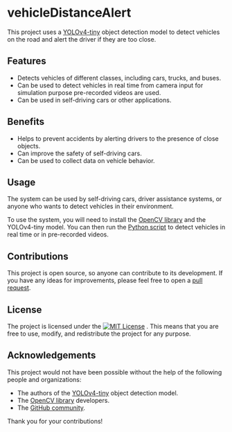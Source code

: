 # vehicleDistanceAlert

This project uses a [YOLOv4-tiny](https://github.com/ultralytics/yolov4/tree/master/models/yolov4-tiny) object detection model to detect vehicles on the road and alert the driver if they are too close.

## Features

* Detects vehicles of different classes, including cars, trucks, and buses.
* Can be used to detect vehicles in real time from camera input for simulation purpose pre-recorded videos are used.
* Can be used in self-driving cars or other applications.

## Benefits

* Helps to prevent accidents by alerting drivers to the presence of close objects.
* Can improve the safety of self-driving cars.
* Can be used to collect data on vehicle behavior.

## Usage

The system can be used by self-driving cars, driver assistance systems, or anyone who wants to detect vehicles in their environment.

To use the system, you will need to install the [OpenCV library](https://opencv.org/) and the YOLOv4-tiny model. You can then run the [Python script](https://github.com/DeepakRajasekaran/vehicleDistanceMoniter/blob/main/vehicleDistanceAlert.py) to detect vehicles in real time or in pre-recorded videos.

## Contributions

This project is open source, so anyone can contribute to its development. If you have any ideas for improvements, please feel free to open a [pull request](https://github.com/DeepakRajasekaran/vehicleDistanceMoniter/compare).

## License

The project is licensed under the [![MIT License](https://img.shields.io/badge/License-MIT-blue.svg)](https://opensource.org/licenses/MIT)
. This means that you are free to use, modify, and redistribute the project for any purpose.

## Acknowledgements

This project would not have been possible without the help of the following people and organizations:

* The authors of the [YOLOv4-tiny](https://github.com/ultralytics/yolov4/tree/master/models/yolov4-tiny) object detection model.
* The [OpenCV library](https://opencv.org/) developers.
* The [GitHub community](https://github.com/).

Thank you for your contributions!
